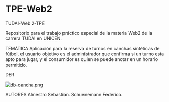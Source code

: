 # TPE-Web2
TUDAI-Web 2-TPE

Repositorio para el trabajo práctico especial de la materia Web2 de la carrera TUDAI en UNICEN.

TEMÁTICA
Aplicación para la reserva de turnos en canchas sintéticas de fútbol, el usuario objetivo es el administrador 
que confirma si un turno esta apto para jugar, y el consumidor es quien se puede anotar en un horario permitido.

DER 

[![db-cancha.png](https://i.postimg.cc/ry04MnNH/db-cancha.png)](https://postimg.cc/G9RtjjNP)

AUTORES
Almestro Sebastián.
Schuenemann Federico.

